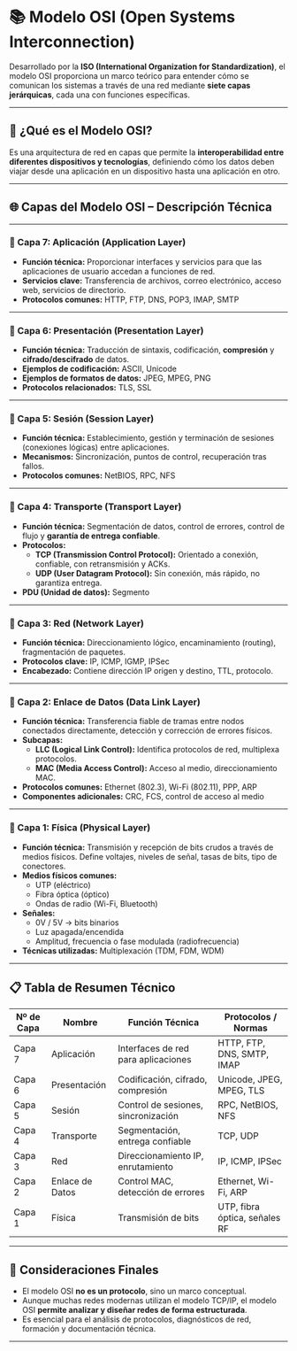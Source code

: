 # 📚 Modelo OSI (Open Systems Interconnection)

Desarrollado por la **ISO (International Organization for Standardization)**, el modelo OSI proporciona un marco teórico para entender cómo se comunican los sistemas a través de una red mediante **siete capas jerárquicas**, cada una con funciones específicas.

---

## 🧠 ¿Qué es el Modelo OSI?

Es una arquitectura de red en capas que permite la **interoperabilidad entre diferentes dispositivos y tecnologías**, definiendo cómo los datos deben viajar desde una aplicación en un dispositivo hasta una aplicación en otro.

---

## 🌐 Capas del Modelo OSI – Descripción Técnica

---

### 🔹 Capa 7: Aplicación (Application Layer)

- **Función técnica:** Proporcionar interfaces y servicios para que las aplicaciones de usuario accedan a funciones de red.
- **Servicios clave:** Transferencia de archivos, correo electrónico, acceso web, servicios de directorio.
- **Protocolos comunes:** HTTP, FTP, DNS, POP3, IMAP, SMTP

---

### 🔹 Capa 6: Presentación (Presentation Layer)

- **Función técnica:** Traducción de sintaxis, codificación, **compresión** y **cifrado/descifrado** de datos.
- **Ejemplos de codificación:** ASCII, Unicode
- **Ejemplos de formatos de datos:** JPEG, MPEG, PNG
- **Protocolos relacionados:** TLS, SSL

---

### 🔹 Capa 5: Sesión (Session Layer)

- **Función técnica:** Establecimiento, gestión y terminación de sesiones (conexiones lógicas) entre aplicaciones.
- **Mecanismos:** Sincronización, puntos de control, recuperación tras fallos.
- **Protocolos comunes:** NetBIOS, RPC, NFS

---

### 🔹 Capa 4: Transporte (Transport Layer)

- **Función técnica:** Segmentación de datos, control de errores, control de flujo y **garantía de entrega confiable**.
- **Protocolos:** 
  - **TCP (Transmission Control Protocol):** Orientado a conexión, confiable, con retransmisión y ACKs.
  - **UDP (User Datagram Protocol):** Sin conexión, más rápido, no garantiza entrega.
- **PDU (Unidad de datos):** Segmento

---

### 🔹 Capa 3: Red (Network Layer)

- **Función técnica:** Direccionamiento lógico, encaminamiento (routing), fragmentación de paquetes.
- **Protocolos clave:** IP, ICMP, IGMP, IPSec
- **Encabezado:** Contiene dirección IP origen y destino, TTL, protocolo.

---

### 🔹 Capa 2: Enlace de Datos (Data Link Layer)

- **Función técnica:** Transferencia fiable de tramas entre nodos conectados directamente, detección y corrección de errores físicos.
- **Subcapas:**
  - **LLC (Logical Link Control):** Identifica protocolos de red, multiplexa protocolos.
  - **MAC (Media Access Control):** Acceso al medio, direccionamiento MAC.
- **Protocolos comunes:** Ethernet (802.3), Wi-Fi (802.11), PPP, ARP
- **Componentes adicionales:** CRC, FCS, control de acceso al medio

---

### 🔹 Capa 1: Física (Physical Layer)

- **Función técnica:** Transmisión y recepción de bits crudos a través de medios físicos. Define voltajes, niveles de señal, tasas de bits, tipo de conectores.
- **Medios físicos comunes:**
  - UTP (eléctrico)
  - Fibra óptica (óptico)
  - Ondas de radio (Wi-Fi, Bluetooth)
- **Señales:**
  - 0V / 5V → bits binarios
  - Luz apagada/encendida
  - Amplitud, frecuencia o fase modulada (radiofrecuencia)
- **Técnicas utilizadas:** Multiplexación (TDM, FDM, WDM)

---

## 📋 Tabla de Resumen Técnico

| Nº de Capa | Nombre | Función Técnica | Protocolos / Normas |
|------------|--------|------------------|----------------------|
| Capa 7 | Aplicación | Interfaces de red para aplicaciones | HTTP, FTP, DNS, SMTP, IMAP |
| Capa 6 | Presentación | Codificación, cifrado, compresión | Unicode, JPEG, MPEG, TLS |
| Capa 5 | Sesión | Control de sesiones, sincronización | RPC, NetBIOS, NFS |
| Capa 4 | Transporte | Segmentación, entrega confiable | TCP, UDP |
| Capa 3 | Red | Direccionamiento IP, enrutamiento | IP, ICMP, IPSec |
| Capa 2 | Enlace de Datos | Control MAC, detección de errores | Ethernet, Wi-Fi, ARP |
| Capa 1 | Física | Transmisión de bits | UTP, fibra óptica, señales RF |

---

## 🧠 Consideraciones Finales

- El modelo OSI **no es un protocolo**, sino un marco conceptual.
- Aunque muchas redes modernas utilizan el modelo TCP/IP, el modelo OSI **permite analizar y diseñar redes de forma estructurada**.
- Es esencial para el análisis de protocolos, diagnósticos de red, formación y documentación técnica.

---
